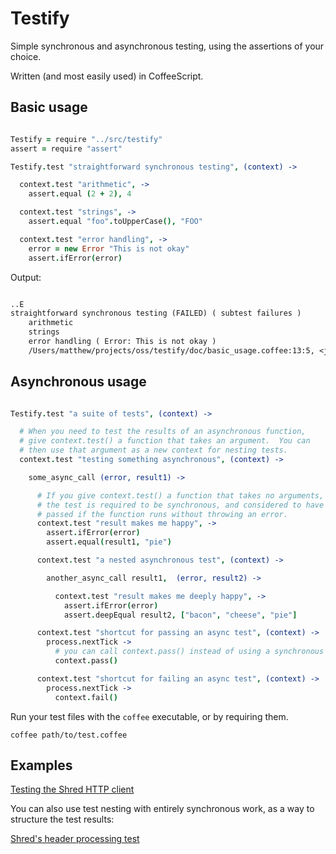 # Testify

Simple synchronous and asynchronous testing, using the assertions of your choice.

Written (and most easily used) in CoffeeScript.

## Basic usage

```.coffee

Testify = require "../src/testify"
assert = require "assert"

Testify.test "straightforward synchronous testing", (context) ->

  context.test "arithmetic", ->
    assert.equal (2 + 2), 4

  context.test "strings", ->
    assert.equal "foo".toUpperCase(), "FOO"

  context.test "error handling", ->
    error = new Error "This is not okay"
    assert.ifError(error)

```

Output:

```.txt

..E
straightforward synchronous testing (FAILED) ( subtest failures )
    arithmetic
    strings
    error handling ( Error: This is not okay )
    /Users/matthew/projects/oss/testify/doc/basic_usage.coffee:13:5, <js>:17:15
```

## Asynchronous usage

```.coffee

Testify.test "a suite of tests", (context) ->

  # When you need to test the results of an asynchronous function,
  # give context.test() a function that takes an argument.  You can
  # then use that argument as a new context for nesting tests.
  context.test "testing something asynchronous", (context) ->

    some_async_call (error, result1) ->

      # If you give context.test() a function that takes no arguments,
      # the test is required to be synchronous, and considered to have
      # passed if the function runs without throwing an error.
      context.test "result makes me happy", ->
        assert.ifError(error)
        assert.equal(result1, "pie")

      context.test "a nested asynchronous test", (context) ->

        another_async_call result1,  (error, result2) ->

          context.test "result makes me deeply happy", ->
            assert.ifError(error)
            assert.deepEqual result2, ["bacon", "cheese", "pie"]

      context.test "shortcut for passing an async test", (context) ->
        process.nextTick ->
          # you can call context.pass() instead of using a synchronous test
          context.pass()

      context.test "shortcut for failing an async test", (context) ->
        process.nextTick ->
          context.fail()

```


Run your test files with the `coffee` executable, or by requiring them.

    coffee path/to/test.coffee

## Examples

[Testing the Shred HTTP client](https://github.com/automatthew/shred/blob/master/test/shred_test.coffee)

You can also use test nesting with entirely synchronous work, as a way to structure the
test results:

[Shred's header processing test](https://github.com/automatthew/shred/blob/master/test/headers_test.coffee)




